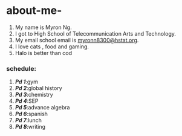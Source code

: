# about-me-

1) My name is Myron Ng.
2) I got to High School of Telecommunication Arts and Technology.
3) My email school email is myronn8300@hstat.org.
4) I love cats , food and gaming.
5) Halo is better than cod 

### schedule:

1) **_Pd 1_**:gym <br>
2) **_Pd 2_**:global history<br>
3) **_Pd 3_**:chemistry<br>
4) **_Pd 4_**:SEP<br>
5) **_Pd 5_**:advance algebra<br>
6) **_Pd 6_**:spanish<br>
7) **_Pd 7_**:lunch <br>
8) **_Pd 8_**:writing <br>
